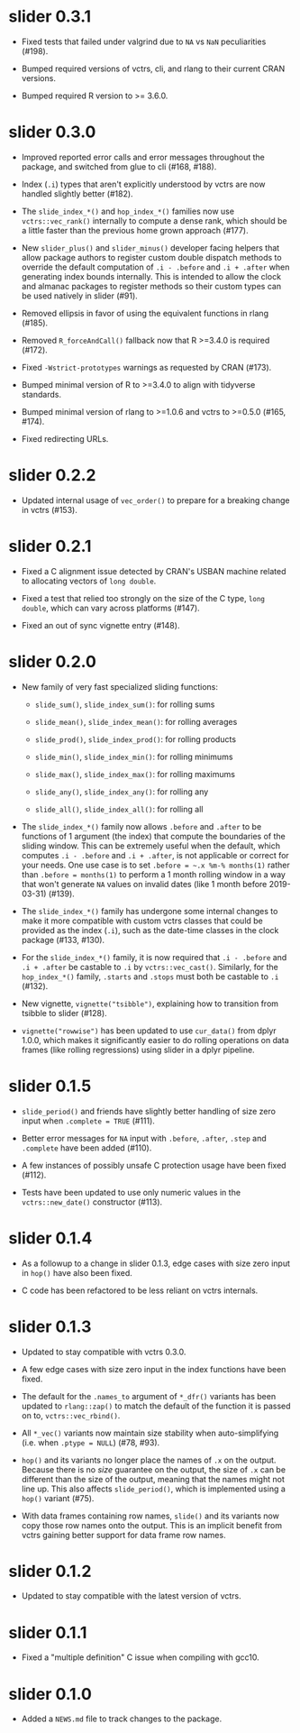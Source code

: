 # slider 0.3.1

* Fixed tests that failed under valgrind due to `NA` vs `NaN` peculiarities
  (#198).

* Bumped required versions of vctrs, cli, and rlang to their current CRAN
  versions.

* Bumped required R version to >= 3.6.0.

# slider 0.3.0

* Improved reported error calls and error messages throughout the package, and
  switched from glue to cli (#168, #188).

* Index (`.i`) types that aren't explicitly understood by vctrs are now handled
  slightly better (#182).

* The `slide_index_*()` and `hop_index_*()` families now use `vctrs::vec_rank()`
  internally to compute a dense rank, which should be a little faster than the
  previous home grown approach (#177).

* New `slider_plus()` and `slider_minus()` developer facing helpers that allow
  package authors to register custom double dispatch methods to override the
  default computation of `.i - .before` and `.i + .after` when generating index
  bounds internally. This is intended to allow the clock and almanac packages to
  register methods so their custom types can be used natively in slider (#91).

* Removed ellipsis in favor of using the equivalent functions in rlang (#185).

* Removed `R_forceAndCall()` fallback now that R >=3.4.0 is required (#172).

* Fixed `-Wstrict-prototypes` warnings as requested by CRAN (#173).

* Bumped minimal version of R to >=3.4.0 to align with tidyverse standards.

* Bumped minimal version of rlang to >=1.0.6 and vctrs to >=0.5.0 (#165, #174).

* Fixed redirecting URLs.

# slider 0.2.2

* Updated internal usage of `vec_order()` to prepare for a breaking change
  in vctrs (#153).

# slider 0.2.1

* Fixed a C alignment issue detected by CRAN's USBAN machine related to
  allocating vectors of `long double`.

* Fixed a test that relied too strongly on the size of the C type,
  `long double`, which can vary across platforms (#147).

* Fixed an out of sync vignette entry (#148).

# slider 0.2.0

* New family of very fast specialized sliding functions:

  - `slide_sum()`, `slide_index_sum()`: for rolling sums

  - `slide_mean()`, `slide_index_mean()`: for rolling averages

  - `slide_prod()`, `slide_index_prod()`: for rolling products

  - `slide_min()`, `slide_index_min()`: for rolling minimums

  - `slide_max()`, `slide_index_max()`: for rolling maximums

  - `slide_any()`, `slide_index_any()`: for rolling any

  - `slide_all()`, `slide_index_all()`: for rolling all

* The `slide_index_*()` family now allows `.before` and `.after` to be
  functions of 1 argument (the index) that compute the boundaries of the
  sliding window. This can be extremely useful when the default, which computes
  `.i - .before` and `.i + .after`, is not applicable or correct for your needs.
  One use case is to set `.before = ~.x %m-% months(1)` rather than
  `.before = months(1)` to perform a 1 month rolling window in a way that won't
  generate `NA` values on invalid dates (like 1 month before 2019-03-31) (#139).

* The `slide_index_*()` family has undergone some internal changes to make it
  more compatible with custom vctrs classes that could be provided as the
  index (`.i`), such as the date-time classes in the clock package (#133, #130).

* For the `slide_index_*()` family, it is now required that `.i - .before` and
  `.i + .after` be castable to `.i` by `vctrs::vec_cast()`. Similarly, for
  the `hop_index_*()` family, `.starts` and `.stops` must both be castable to
  `.i` (#132).

* New vignette, `vignette("tsibble")`, explaining how to transition from tsibble
  to slider (#128).

* `vignette("rowwise")` has been updated to use `cur_data()` from dplyr 1.0.0,
  which makes it significantly easier to do rolling operations on data frames
  (like rolling regressions) using slider in a dplyr pipeline.

# slider 0.1.5

* `slide_period()` and friends have slightly better handling of size zero
  input when `.complete = TRUE` (#111).

* Better error messages for `NA` input with `.before`, `.after`, `.step` and
  `.complete` have been added (#110).

* A few instances of possibly unsafe C protection usage have been fixed (#112).

* Tests have been updated to use only numeric values in the `vctrs::new_date()`
  constructor (#113).

# slider 0.1.4

* As a followup to a change in slider 0.1.3, edge cases with size zero input
  in `hop()` have also been fixed.

* C code has been refactored to be less reliant on vctrs internals.

# slider 0.1.3

* Updated to stay compatible with vctrs 0.3.0.

* A few edge cases with size zero input in the index functions have been fixed.

* The default for the `.names_to` argument of `*_dfr()` variants has been
  updated to `rlang::zap()` to match the default of the function it is passed
  on to, `vctrs::vec_rbind()`.

* All `*_vec()` variants now maintain size stability when auto-simplifying
  (i.e. when `.ptype = NULL`) (#78, #93).

* `hop()` and its variants no longer place the names of `.x` on the output.
  Because there is no _size_ guarantee on the output, the size of `.x` can
  be different than the size of the output, meaning that the names might not
  line up. This also affects `slide_period()`, which is implemented using
  a `hop()` variant (#75).

* With data frames containing row names, `slide()` and its variants now copy
  those row names onto the output. This is an implicit benefit from vctrs
  gaining better support for data frame row names.

# slider 0.1.2

* Updated to stay compatible with the latest version of vctrs.

# slider 0.1.1

* Fixed a "multiple definition" C issue when compiling with gcc10.

# slider 0.1.0

* Added a `NEWS.md` file to track changes to the package.
